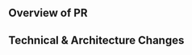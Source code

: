<!-- Filling out the template is required. Be sure to add all applicable labels. -->

## Overview of PR

<!-- Give a general overview of the PR or/and link all JIRA tickets here -->

## Technical & Architecture Changes
<!-- Explain any architecture changes/decisions here, if any-->
<!-- Number of new packages in package.json -->
<!-- Link any relevant documents -->
<!-- Screenshots (frontend) -->

<!-- ## TODO -->
<!-- Any outstanding ToDos? -->
<!-- `- [ ] task` == todo -->
<!-- `- [x] task` == done -->
